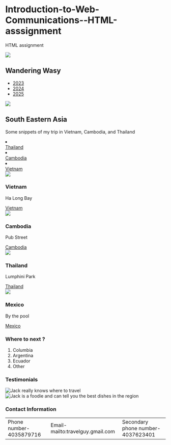 # Introduction-to-Web-Communications--HTML-asssignment
HTML assignment
<link rel="stylesheet" href="style.css" />
<!DOCTYPE html>
<head>
<title> Wandering Wasy</title>
<meta charset = "UTF-8">
<meta name = "viewport" content = "width=device-width, initial-scale=1"
</head>
<body>
<nav>
<section1>
<img src= "images/IMG_6148.jpg"<!-- Can't get my images that I downloaded to show up here-->
<h1> Wandering Wasy </h1>
<ul>
<li><section id = "2023"></section><a href "#2023">2023</a></li>
<li><section id = "2024"></section><a href "#2024">2024</a></li>
<li><section id = "2025"></section><a href "#2025">2025</a></li>
</ul>
<img src = "IMG_6402.jpg"><!-- Can't get my images that I downloaded to show up here either-->
</nav>
<div>
<h2> South Eastern Asia</h2>
<p> Some snippets of my trip in Vietnam, Cambodia, and Thailand </p>
<li><section id = "Thailand"></section><a href "#2023">Thailand</a></li>
<li><section id = "Cambodia"></section><a href "#2024">Cambodia</a></li>
<li><section id = "Vietnam"></section><a href "#2025">Vietnam</a></li>
</div>
</section1>
<section2> 
<div>
<div>
<img src = "images/IMG_6402.jpeg"><!-- Can't get my images that I downloaded to show up here either-->
<h3> Vietnam </h3>
<p> Ha Long Bay </p>
<section id = "Vietnam"></section><a href "#Vietnam">Vietnam</a>
</div>
<div>
<img src = "images/filename.jpeg"><!-- Can't get my images that I downloaded to show up here either-->
<h3> Cambodia </h3>
<p> Pub Street </p>
<section id = "Cambodia"></section><a href "Cambodia">Cambodia</a>
</div>
<div> 
<img src = "images/filename.jpeg"><!-- Can't get my images that I downloaded to show up here either-->
<h3> Thailand</h3>
<p> Lumphini Park </p>
<section id = "Thailand"></section><a href "Thaiand">Thailand</a>
</div>
<div>
<img src = "images/filename.jpeg"><!-- Can't get my images that I downloaded to show up here either-->
<h3> Mexico </h3>
<p> By the pool </p>
<section id = "Mexico"></section><a href "Mexico">Mexico</a>
</div>
</div>
</section2>
<section3>
<div>
<h3><bold> Where to next ?</bold></h3>
<ol>
<li> Columbia </li>
<li> Argentina </li>
<li> Ecuador </li>
<li> Other </li>
</ol>
</div>
<span></span>
<div>
<h3> Testimonials</h3>
<img src = "images/filename.jpg" alt = "Jack really knows where to travel">
<img src = "images/filename.jpg" alt = "Jack is a foodie and can tell you the best dishes in the region">
</div>
</section3>
<footer>
<h3> Contact Information </h3>
<table>
<tr>
<td> Phone number- 4035879716 </td>
<td> Email- mailto:travelguy.gmail.com </td>
<td> Secondary phone number- 4037623401 </td>
</tr>
</table>
</footer>
</body>
</html>
